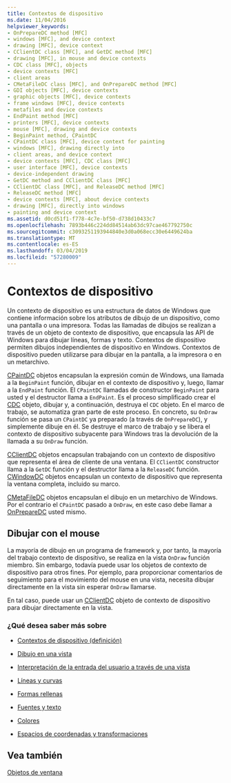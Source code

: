 ```yaml
---
title: Contextos de dispositivo
ms.date: 11/04/2016
helpviewer_keywords:
- OnPrepareDC method [MFC]
- windows [MFC], and device context
- drawing [MFC], device context
- CClientDC class [MFC], and GetDC method [MFC]
- drawing [MFC], in mouse and device contexts
- CDC class [MFC], objects
- device contexts [MFC]
- client areas
- CMetaFileDC class [MFC], and OnPrepareDC method [MFC]
- GDI objects [MFC], device contexts
- graphic objects [MFC], device contexts
- frame windows [MFC], device contexts
- metafiles and device contexts
- EndPaint method [MFC]
- printers [MFC], device contexts
- mouse [MFC], drawing and device contexts
- BeginPaint method, CPaintDC
- CPaintDC class [MFC], device context for painting
- windows [MFC], drawing directly into
- client areas, and device context
- device contexts [MFC], CDC class [MFC]
- user interface [MFC], device contexts
- device-independent drawing
- GetDC method and CClientDC class [MFC]
- CClientDC class [MFC], and ReleaseDC method [MFC]
- ReleaseDC method [MFC]
- device contexts [MFC], about device contexts
- drawing [MFC], directly into windows
- painting and device context
ms.assetid: d0cd51f1-f778-4c7e-bf50-d738d10433c7
ms.openlocfilehash: 7893b446c224dd84514ab63dc97cae467792750c
ms.sourcegitcommit: c3093251193944840e3d0a068ecc30e6449624ba
ms.translationtype: MT
ms.contentlocale: es-ES
ms.lasthandoff: 03/04/2019
ms.locfileid: "57280009"
---
```

# <a name="device-contexts"></a>Contextos de dispositivo

Un contexto de dispositivo es una estructura de datos de Windows que contiene información sobre los atributos de dibujo de un dispositivo, como una pantalla o una impresora. Todas las llamadas de dibujos se realizan a través de un objeto de contexto de dispositivo, que encapsula las API de Windows para dibujar líneas, formas y texto. Contextos de dispositivo permiten dibujos independientes de dispositivo en Windows. Contextos de dispositivo pueden utilizarse para dibujar en la pantalla, a la impresora o en un metarchivo.

[CPaintDC](../mfc/reference/cpaintdc-class.md) objetos encapsulan la expresión común de Windows, una llamada a la `BeginPaint` función, dibujar en el contexto de dispositivo y, luego, llamar a la `EndPaint` función. El `CPaintDC` llamadas de constructor `BeginPaint` para usted y el destructor llama a `EndPaint`. Es el proceso simplificado crear el [CDC](../mfc/reference/cdc-class.md) objeto, dibujar y, a continuación, destruya el `CDC` objeto. En el marco de trabajo, se automatiza gran parte de este proceso. En concreto, su `OnDraw` función se pasa un `CPaintDC` ya preparado (a través de `OnPrepareDC`), y simplemente dibuje en él. Se destruye el marco de trabajo y se libera el contexto de dispositivo subyacente para Windows tras la devolución de la llamada a su `OnDraw` función.

[CClientDC](../mfc/reference/cclientdc-class.md) objetos encapsulan trabajando con un contexto de dispositivo que representa el área de cliente de una ventana. El `CClientDC` constructor llama a la `GetDC` función y el destructor llama a la `ReleaseDC` función. [CWindowDC](../mfc/reference/cwindowdc-class.md) objetos encapsulan un contexto de dispositivo que representa la ventana completa, incluido su marco.

[CMetaFileDC](../mfc/reference/cmetafiledc-class.md) objetos encapsulan el dibujo en un metarchivo de Windows. Por el contrario el `CPaintDC` pasado a `OnDraw`, en este caso debe llamar a [OnPrepareDC](../mfc/reference/cview-class.md#onpreparedc) usted mismo.

## <a name="mouse-drawing"></a>Dibujar con el mouse

La mayoría de dibujo en un programa de framework y, por tanto, la mayoría del trabajo contexto de dispositivo, se realiza en la vista `OnDraw` función miembro. Sin embargo, todavía puede usar los objetos de contexto de dispositivo para otros fines. Por ejemplo, para proporcionar comentarios de seguimiento para el movimiento del mouse en una vista, necesita dibujar directamente en la vista sin esperar `OnDraw` llamarse.

En tal caso, puede usar un [CClientDC](../mfc/reference/cclientdc-class.md) objeto de contexto de dispositivo para dibujar directamente en la vista.

### <a name="what-do-you-want-to-know-more-about"></a>¿Qué desea saber más sobre

- [Contextos de dispositivo (definición)](/windows/desktop/gdi/device-contexts)

- [Dibujo en una vista](../mfc/drawing-in-a-view.md)

- [Interpretación de la entrada del usuario a través de una vista](../mfc/interpreting-user-input-through-a-view.md)

- [Líneas y curvas](/windows/desktop/gdi/lines-and-curves)

- [Formas rellenas](/windows/desktop/gdi/filled-shapes)

- [Fuentes y texto](/windows/desktop/gdi/fonts-and-text)

- [Colores](/windows/desktop/gdi/colors)

- [Espacios de coordenadas y transformaciones](/windows/desktop/gdi/coordinate-spaces-and-transformations)

## <a name="see-also"></a>Vea también

[Objetos de ventana](../mfc/window-objects.md)
